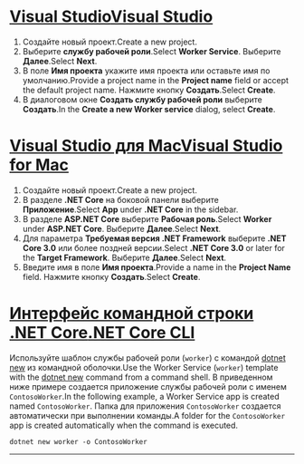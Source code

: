 # <a name="visual-studio"></a>[<span data-ttu-id="ead6a-101">Visual Studio</span><span class="sxs-lookup"><span data-stu-id="ead6a-101">Visual Studio</span></span>](#tab/visual-studio)

1. <span data-ttu-id="ead6a-102">Создайте новый проект.</span><span class="sxs-lookup"><span data-stu-id="ead6a-102">Create a new project.</span></span>
1. <span data-ttu-id="ead6a-103">Выберите **службу рабочей роли**.</span><span class="sxs-lookup"><span data-stu-id="ead6a-103">Select **Worker Service**.</span></span> <span data-ttu-id="ead6a-104">Выберите **Далее**.</span><span class="sxs-lookup"><span data-stu-id="ead6a-104">Select **Next**.</span></span>
1. <span data-ttu-id="ead6a-105">В поле **Имя проекта** укажите имя проекта или оставьте имя по умолчанию.</span><span class="sxs-lookup"><span data-stu-id="ead6a-105">Provide a project name in the **Project name** field or accept the default project name.</span></span> <span data-ttu-id="ead6a-106">Нажмите кнопку **Создать**.</span><span class="sxs-lookup"><span data-stu-id="ead6a-106">Select **Create**.</span></span>
1. <span data-ttu-id="ead6a-107">В диалоговом окне **Создать службу рабочей роли** выберите **Создать**.</span><span class="sxs-lookup"><span data-stu-id="ead6a-107">In the **Create a new Worker service** dialog, select **Create**.</span></span>

# <a name="visual-studio-for-mac"></a>[<span data-ttu-id="ead6a-108">Visual Studio для Mac</span><span class="sxs-lookup"><span data-stu-id="ead6a-108">Visual Studio for Mac</span></span>](#tab/visual-studio-mac)

1. <span data-ttu-id="ead6a-109">Создайте новый проект.</span><span class="sxs-lookup"><span data-stu-id="ead6a-109">Create a new project.</span></span>
1. <span data-ttu-id="ead6a-110">В разделе **.NET Core** на боковой панели выберите **Приложение**.</span><span class="sxs-lookup"><span data-stu-id="ead6a-110">Select **App** under **.NET Core** in the sidebar.</span></span>
1. <span data-ttu-id="ead6a-111">В разделе **ASP.NET Core** выберите **Рабочая роль**.</span><span class="sxs-lookup"><span data-stu-id="ead6a-111">Select **Worker** under **ASP.NET Core**.</span></span> <span data-ttu-id="ead6a-112">Выберите **Далее**.</span><span class="sxs-lookup"><span data-stu-id="ead6a-112">Select **Next**.</span></span>
1. <span data-ttu-id="ead6a-113">Для параметра **Требуемая версия .NET Framework** выберите **.NET Core 3.0** или более поздней версии.</span><span class="sxs-lookup"><span data-stu-id="ead6a-113">Select **.NET Core 3.0** or later for the **Target Framework**.</span></span> <span data-ttu-id="ead6a-114">Выберите **Далее**.</span><span class="sxs-lookup"><span data-stu-id="ead6a-114">Select **Next**.</span></span>
1. <span data-ttu-id="ead6a-115">Введите имя в поле **Имя проекта**.</span><span class="sxs-lookup"><span data-stu-id="ead6a-115">Provide a name in the **Project Name** field.</span></span> <span data-ttu-id="ead6a-116">Нажмите кнопку **Создать**.</span><span class="sxs-lookup"><span data-stu-id="ead6a-116">Select **Create**.</span></span>

# <a name="net-core-cli"></a>[<span data-ttu-id="ead6a-117">Интерфейс командной строки .NET Core</span><span class="sxs-lookup"><span data-stu-id="ead6a-117">.NET Core CLI</span></span>](#tab/netcore-cli)

<span data-ttu-id="ead6a-118">Используйте шаблон службы рабочей роли (`worker`) с командой [dotnet new](/dotnet/core/tools/dotnet-new) из командной оболочки.</span><span class="sxs-lookup"><span data-stu-id="ead6a-118">Use the Worker Service (`worker`) template with the [dotnet new](/dotnet/core/tools/dotnet-new) command from a command shell.</span></span> <span data-ttu-id="ead6a-119">В приведенном ниже примере создается приложение службы рабочей роли с именем `ContosoWorker`.</span><span class="sxs-lookup"><span data-stu-id="ead6a-119">In the following example, a Worker Service app is created named `ContosoWorker`.</span></span> <span data-ttu-id="ead6a-120">Папка для приложения `ContosoWorker` создается автоматически при выполнении команды.</span><span class="sxs-lookup"><span data-stu-id="ead6a-120">A folder for the `ContosoWorker` app is created automatically when the command is executed.</span></span>

```dotnetcli
dotnet new worker -o ContosoWorker
```

---
